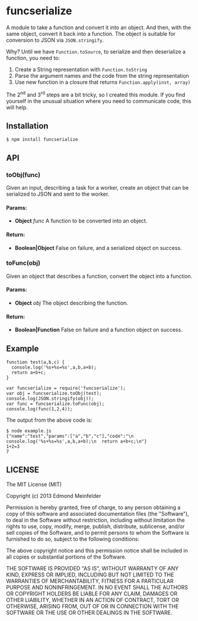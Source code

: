 funcserialize
=============

A module to take a function and convert it into an object. And then, with the
same object, convert it back into a function. The object is suitable for
conversion to JSON via `JSON.stringify`.

Why? Until we have `Function.toSource`, to serialize and then deserialize a
function, you need to:

1. Create a String representation with `Function.toString`
2. Parse the argument names and the code from the string representation
3. Use new function in a closure that returns `Function.apply(inst, array)`

The 2<sup>nd</sup> and 3<sup>rd</sup> steps are a bit tricky, so I created this
module. If you find yourself in the unusual situation where you need to
communicate code, this will help.

## Installation

    $ npm install funcserialize

## API

### toObj(func)

Given an input, describing a task for a worker, create an object that can be
serialized to JSON and sent to the worker.

#### Params:

* **Object** *func* A function to be converted into an object.

#### Return:

* **Boolean|Object** False on failure, and a serialized object on success.

### toFunc(obj)

Given an object that describes a function, convert the object into a
function.

#### Params:

* **Object** *obj* The object describing the function.

#### Return:

* **Boolean|Function** False on failure and a function object on success.

## Example

    function test(a,b,c) {
      console.log('%s+%s=%s',a,b,a+b);
      return a+b+c;
    }

    var funcserialize = require('funcserialize');
    var obj = funcserialize.toObj(test);
    console.log(JSON.stringify(obj));
    var func = funcserialize.toFunc(obj);
    console.log(func(1,2,4));

The output from the above code is:

    $ node example.js
    {"name":"test","params":["a","b","c"],"code":"\n  console.log('%s+%s=%s',a,b,a+b);\n  return a+b+c;\n"}
    1+2=3
    7

## LICENSE

The MIT License (MIT)

Copyright (c) 2013 Edmond Meinfelder

Permission is hereby granted, free of charge, to any person obtaining a copy of
this software and associated documentation files (the "Software"), to deal in
the Software without restriction, including without limitation the rights to
use, copy, modify, merge, publish, distribute, sublicense, and/or sell copies of
the Software, and to permit persons to whom the Software is furnished to do so,
subject to the following conditions:

The above copyright notice and this permission notice shall be included in all
copies or substantial portions of the Software.

THE SOFTWARE IS PROVIDED "AS IS", WITHOUT WARRANTY OF ANY KIND, EXPRESS OR
IMPLIED, INCLUDING BUT NOT LIMITED TO THE WARRANTIES OF MERCHANTABILITY, FITNESS
FOR A PARTICULAR PURPOSE AND NONINFRINGEMENT. IN NO EVENT SHALL THE AUTHORS OR
COPYRIGHT HOLDERS BE LIABLE FOR ANY CLAIM, DAMAGES OR OTHER LIABILITY, WHETHER
IN AN ACTION OF CONTRACT, TORT OR OTHERWISE, ARISING FROM, OUT OF OR IN
CONNECTION WITH THE SOFTWARE OR THE USE OR OTHER DEALINGS IN THE SOFTWARE.


